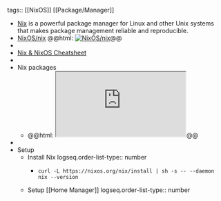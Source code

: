 tags:: [[NixOS]] [[Package/Manager]]

- [Nix](https://nixos.org/) is a powerful package manager for Linux and other Unix systems that makes package management reliable and reproducible.
- [NixOS/nix](https://github.com/NixOS/nix)
  @@html: <a href="https://github.com/NixOS/nix/"><img src="https://github-readme-stats-astronomer.vercel.app/api/pin/?username=NixOS&repo=nix&theme=tokyonight" alt="NixOS/nix"/></a>@@
-
- [Nix & NixOS Cheatsheet](https://nixcademy.com/cheatsheet.html)
-
- Nix packages
	- @@html: <iframe src="https://search.nixos.org/packages" alt="Nix packages" class="browser-tab"></iframe>@@
-
- Setup
	- Install Nix
	  logseq.order-list-type:: number
		- ```shell
		  curl -L https://nixos.org/nix/install | sh -s -- --daemon
		  nix --version
		  ```
	- Setup [[Home Manager]]
	  logseq.order-list-type:: number
